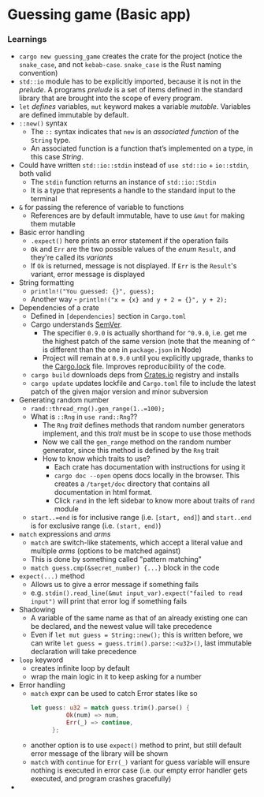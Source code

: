 # Guessing game (Basic app)

### Learnings

- `cargo new guessing_game` creates the crate for the project (notice the `snake_case`, and not `kebab-case`. `snake_case` is the Rust naming convention)
- `std::io` module has to be explicitly imported, because it is not in the _prelude_. A programs _prelude_ is a set of items defined in the standard library that are brought into the scope of every program.
- `let` _defines_ variables, `mut` keyword makes a variable _mutable_. Variables are defined immutable by default.
- `::new()` syntax
  - The `::` syntax indicates that `new` is an _associated function_ of the `String` type.
  - An associated function is a function that’s implemented on a type, in this case _String_.
- Could have written `std::io::stdin` instead of `use std::io` + `io::stdin`, both valid
  - The `stdin` function returns an instance of `std::io::Stdin`
  - It is a type that represents a handle to the standard input to the terminal
- `&` for passing the reference of variable to functions
  - References are by default immutable, have to use `&mut` for making them mutable
- Basic error handling
  - `.expect()` here prints an error statement if the operation fails
  - `Ok` and `Err` are the two possible values of the _enum_ `Result`, and they're called its _variants_
  - If `Ok` is returned, message is not displayed. If `Err` is the `Result`'s variant, error message is displayed
- String formatting
  - `println!("You guessed: {}", guess);`
  - Another way - `println!("x = {x} and y + 2 = {}", y + 2);`
- Dependencies of a crate
  - Defined in `[dependencies]` section in `Cargo.toml`
  - Cargo understands [SemVer](https://semver.org/).
    - The specifier `0.9.0` is actually shorthand for `^0.9.0`, i.e. get me the highest patch of the same version (note that the meaning of `^` is different than the one in `package.json` in Node)
    - Project will remain at `0.9.0` until you explicitly upgrade, thanks to the [Cargo.lock](./guessing_game/Cargo.lock) file. Improves reproducibility of the code.
  - `cargo build` downloads deps from [Crates.io](https://crates.io/) registry and installs
  - `cargo update` updates lockfile and `Cargo.toml` file to include the latest patch of the given major version and minor subversion
- Generating random number
  - `rand::thread_rng().gen_range(1..=100);`
  - What is `::Rng` in `use rand::Rng`??
    - The `Rng` _trait_ defines methods that random number generators implement, and this _trait_ must be in scope to use those methods
    - Now we call the `gen_range` method on the random number generator, since this method is defined by the `Rng` trait
    - How to know which traits to use?
      - Each crate has documentation with instructions for using it
      - `cargo doc --open` opens docs locally in the browser. This creates a `/target/doc` directory that contains all documentation in html format.
      - Click `rand` in the left sidebar to know more about traits of `rand` module
  - `start..=end` is for inclusive range (i.e. `[start, end]`) and `start..end` is for exclusive range (i.e. `(start, end)`)
- `match` expressions and _arms_
  - `match` are switch-like statements, which accept a literal value and multiple _arms_ (options to be matched against)
  - This is done by something called "pattern matching"
  - `match guess.cmp(&secret_number) {...}` block in the code
- `expect(...)` method
  - Allows us to give a error message if something fails
  - e.g. `stdin().read_line(&mut input_var).expect("failed to read input")` will print that error log if something fails
- Shadowing
  - A variable of the same name as that of an already existing one can be declared, and the newest value will take precedence
  - Even if `let mut guess = String::new();` this is written before, we can write `let guess = guess.trim().parse::<u32>()`, last immutable declaration will take precedence
- `loop` keyword
  - creates infinite loop by default
  - wrap the main logic in it to keep asking for a number
- Error handling
  - `match` expr can be used to catch Error states like so
    ```rust
    let guess: u32 = match guess.trim().parse() {
              Ok(num) => num,
              Err(_) => continue,
          };
    ```
  - another option is to use `expect()` method to print, but still default error message of the library will be shown
  - `match` with `continue` for `Err(_)` variant for guess variable will ensure nothing is executed in error case (i.e. our empty error handler gets executed, and program crashes gracefully)
-
